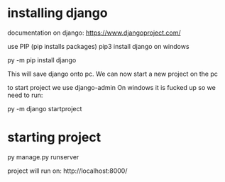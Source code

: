# installing django

documentation on django:
https://www.djangoproject.com/

use PIP (pip installs packages)
pip3 install django
on windows

py -m pip install django

This will save django onto pc. We can now start a new project on the pc

to start project we use django-admin
On windows it is fucked up so we need to run:

py -m django startproject <projectname>

# starting project

py manage.py runserver

project will run on:
http://localhost:8000/
